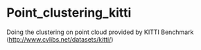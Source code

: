 # Point_clustering_kitti
Doing the clustering on point cloud provided by KITTI Benchmark (http://www.cvlibs.net/datasets/kitti/)
